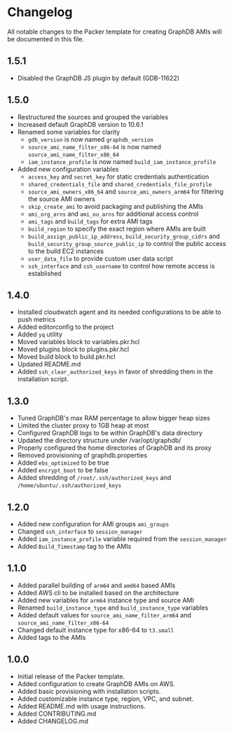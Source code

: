 # Changelog

All notable changes to the Packer template for creating GraphDB AMIs will be documented in this file.

## 1.5.1

- Disabled the GraphDB JS plugin by default (GDB-11622)

## 1.5.0

- Restructured the sources and grouped the variables
- Increased default GraphDB version to 10.6.1
- Renamed some variables for clarity
  - `gdb_version` is now named `graphdb_version`
  - `source_ami_name_filter_x86-64` is now named `source_ami_name_filter_x86_64`
  - `iam_instance_profile` is now named `build_iam_instance_profile`
- Added new configuration variables
  - `access_key` and `secret_key` for static credentials authentication
  - `shared_credentials_file` and `shared_credentials_file_profile`
  - `source_ami_owners_x86_64` and `source_ami_owners_arm64` for filtering the source AMI owners
  - `skip_create_ami` to avoid packaging and publishing the AMIs
  - `ami_org_arns` and `ami_ou_arns` for additional access control
  - `ami_tags` and `build_tags` for extra AMI tags
  - `build_region` to specify the exact region where AMIs are built
  - `build_assign_public_ip_address`, `build_security_group_cidrs` and `build_security_group_source_public_ip` to control the public access
    to the build EC2 instances
  - `user_data_file` to provide custom user data script
  - `ssh_interface` and `ssh_username` to control how remote access is established

## 1.4.0

- Installed cloudwatch agent and its needed configurations to be able to push metrics
- Added editorconfig to the project
- Added `yq` utility
- Moved variables block to variables.pkr.hcl
- Moved plugins block to plugins.pkr.hcl
- Moved build block to build.pkr.hcl
- Updated README.md
- Added `ssh_clear_authorized_keys` in favor of shredding them in the installation script.

## 1.3.0

- Tuned GraphDB's max RAM percentage to allow bigger heap sizes
- Limited the cluster proxy to 1GB heap at most
- Configured GraphDB logs to be within GraphDB's data directory
- Updated the directory structure under /var/opt/graphdb/
- Properly configured the home directories of GraphDB and its proxy
- Removed provisioning of graphdb.properties
- Added `ebs_optimized` to be true
- Added `encrypt_boot` to be false
- Added shredding of `/root/.ssh/authorized_keys` and `/home/ubuntu/.ssh/authorized_keys`

## 1.2.0

- Added new configuration for AMI groups `ami_groups`
- Changed `ssh_interface` to `session_manager`
- Added `iam_instance_profile` variable required from the `session_manager`
- Added `Build_Timestamp` tag to the AMIs

## 1.1.0

- Added parallel building of `arm64` and `amd64` based AMIs
- Added AWS cli to be installed based on the architecture
- Added new variables for `arm64` instance type and source AMI
- Renamed `build_instance_type` and `build_instance_type` variables
- Added default values for `source_ami_name_filter_arm64` and `source_ami_name_filter_x86-64`
- Changed default instance type for x86-64 to `t3.small`
- Added tags to the AMIs

## 1.0.0

- Initial release of the Packer template.
- Added configuration to create GraphDB AMIs on AWS.
- Added basic provisioning with installation scripts.
- Added customizable instance type, region, VPC, and subnet.
- Added README.md with usage instructions.
- Added CONTRIBUTING.md
- Added CHANGELOG.md
